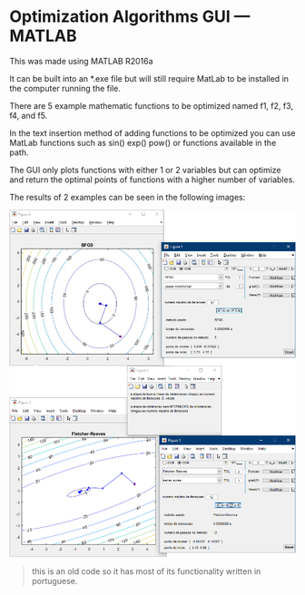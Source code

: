 # Optimization Algorithms GUI — MATLAB

This was made using MATLAB R2016a

It can be built into an *.exe file but will still require MatLab to be installed in the computer running the file.

There are 5 example mathematic functions to be optimized named f1, f2, f3, f4, and f5.

In the text insertion method of adding functions to be optimized you can use MatLab functions such as sin() exp() pow() or functions available in the path.

The GUI only plots functions with either 1 or 2 variables but can optimize and return the optimal points of functions with a higher number of variables.

The results of 2 examples can be seen in the following images:


<div style="display: inline-block">
  <img style="float: left;" src="images/001.png?raw=true" width="580" alt="BFGS method GUI">
  <img style="float: left;" src="images/002.png?raw=true" width="580" alt="Fletcher-Reeves method GUI">
</div>

> this is an old code so it has most of its functionality written in portuguese.
